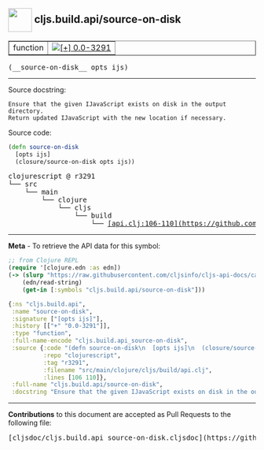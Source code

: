 ## <img width="48px" valign="middle" src="http://i.imgur.com/Hi20huC.png"> cljs.build.api/source-on-disk

 <table border="1">
<tr>

<td>function</td>
<td><a href="https://github.com/cljsinfo/cljs-api-docs/tree/0.0-3291"><img valign="middle" alt="[+] 0.0-3291" src="https://img.shields.io/badge/+-0.0--3291-lightgrey.svg"></a> </td>
</tr>
</table>

 <samp>
(__source-on-disk__ opts ijs)<br>
</samp>

---




Source docstring:

```
Ensure that the given IJavaScript exists on disk in the output directory.
Return updated IJavaScript with the new location if necessary.
```

Source code:

```clj
(defn source-on-disk
  [opts ijs]
  (closure/source-on-disk opts ijs))
```

 <pre>
clojurescript @ r3291
└── src
    └── main
        └── clojure
            └── cljs
                └── build
                    └── <ins>[api.clj:106-110](https://github.com/clojure/clojurescript/blob/r3291/src/main/clojure/cljs/build/api.clj#L106-L110)</ins>
</pre>


---

__Meta__ - To retrieve the API data for this symbol:

```clj
;; from Clojure REPL
(require '[clojure.edn :as edn])
(-> (slurp "https://raw.githubusercontent.com/cljsinfo/cljs-api-docs/catalog/cljs-api.edn")
    (edn/read-string)
    (get-in [:symbols "cljs.build.api/source-on-disk"]))
```

```clj
{:ns "cljs.build.api",
 :name "source-on-disk",
 :signature ["[opts ijs]"],
 :history [["+" "0.0-3291"]],
 :type "function",
 :full-name-encode "cljs.build.api_source-on-disk",
 :source {:code "(defn source-on-disk\n  [opts ijs]\n  (closure/source-on-disk opts ijs))",
          :repo "clojurescript",
          :tag "r3291",
          :filename "src/main/clojure/cljs/build/api.clj",
          :lines [106 110]},
 :full-name "cljs.build.api/source-on-disk",
 :docstring "Ensure that the given IJavaScript exists on disk in the output directory.\nReturn updated IJavaScript with the new location if necessary."}

```

---

__Contributions__ to this document are accepted as Pull Requests to the following file:

 <pre>
[cljsdoc/cljs.build.api_source-on-disk.cljsdoc](https://github.com/cljsinfo/cljs-api-docs/blob/master/cljsdoc/cljs.build.api_source-on-disk.cljsdoc)
</pre>

